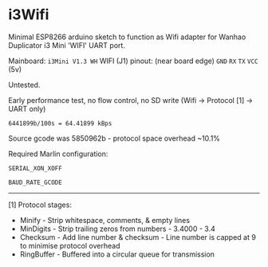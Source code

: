 # i3Wifi

Minimal ESP8266 arduino sketch to function as Wifi adapter for Wanhao Duplicator i3 Mini 'WIFI' UART port.

Mainboard: `i3Mini V1.3 WH`
WIFI (J1) pinout: (near board edge) `GND` `RX` `TX` `VCC` (5v)

Untested.

Early performance test, no flow control, no SD write (Wifi -> Protocol [1] -> UART only)

    6441899b/100s = 64.41899 kBps

Source gcode was 5850962b - protocol space overhead ~10.1%

Required Marlin configuration:

`SERIAL_XON_XOFF`

`BAUD_RATE_GCODE`

---

[1] Protocol stages:

* Minify - Strip whitespace, comments, & empty lines
* MinDigits - Strip trailing zeros from numbers - 3.4000 - 3.4
* Checksum - Add line number & checksum - Line number is capped at 9 to minimise protocol overhead
* RingBuffer - Buffered into a circular queue for transmission
